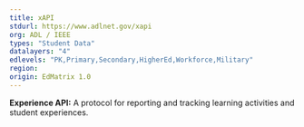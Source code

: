 ```yaml
---
title: xAPI
stdurl: https://www.adlnet.gov/xapi
org: ADL / IEEE
types: "Student Data"
datalayers: "4"
edlevels: "PK,Primary,Secondary,HigherEd,Workforce,Military"
region:
origin: EdMatrix 1.0
---
```

**Experience API:** A protocol for reporting and tracking learning activities and student experiences.
